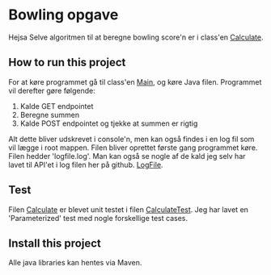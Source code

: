 # Bowling opgave
Hejsa
Selve algoritmen til at beregne bowling score'n er i class'en [Calculate](https://github.com/nikolai94/bowling-opgave/blob/master/src/main/java/Calculate.java).

## How to run this project
For at køre programmet gå til class'en [Main](https://github.com/nikolai94/bowling-opgave/blob/master/src/main/java/Main.java), og køre Java filen. Programmet vil derefter gøre følgende:  
1. Kalde GET endpointet
2. Beregne summen
3. Kalde POST endpointet og tjekke at summen er rigtig

Alt dette bliver udskrevet i console'n, men kan også findes i en log fil som vil lægge i root mappen. Filen bliver oprettet første gang programmet køre. Filen hedder 'logfile.log'.
Man kan også se nogle af de kald jeg selv har lavet til API'et i log filen her på github. [LogFile](https://github.com/nikolai94/bowling-opgave/blob/master/src/main/java/logs/logfile.log). 

## Test
Filen [Calculate](https://github.com/nikolai94/bowling-opgave/blob/master/src/main/java/Calculate.java) er blevet unit testet i filen [CalculateTest](https://github.com/nikolai94/bowling-opgave/blob/master/src/test/java/CalculateTest.java). Jeg har lavet en 'Parameterized' test med nogle forskellige test cases.

## Install this project
Alle java libraries kan hentes via Maven.
